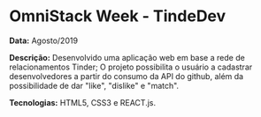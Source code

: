 # OmniStack Week - TindeDev

**Data:** Agosto/2019

**Descrição:** Desenvolvido uma aplicação web em base a rede de relacionamentos Tinder; O projeto 
possibilita o usuário a cadastrar desenvolvedores a partir do consumo da API do github, além da possibilidade de dar "like", 
"dislike" e "match".

**Tecnologias:** HTML5, CSS3 e REACT.js.


